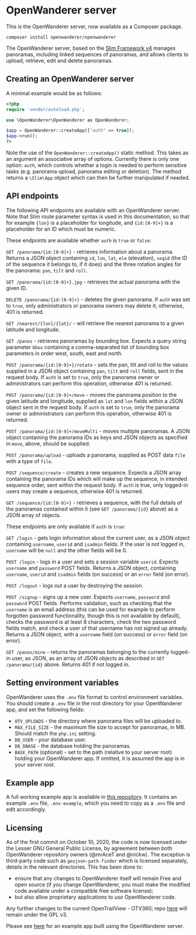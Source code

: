 OpenWanderer server 
===================

This is the OpenWanderer server, now available as a Composer package.

`composer install openwanderer/openwanderer`

The OpenWanderer server, based on the [Slim Framework v4](https://slimframework.com) manages panoramas, including linked sequences of panoramas, and allows clients to upload, retrieve, edit and delete panoramas.

Creating an OpenWanderer server
-------------------------------

A minimal example would be as follows:
```php
<?php
require 'vendor/autoload.php';

use \OpenWanderer\OpenWanderer as OpenWanderer;

$app = OpenWanderer::createApp(["auth" => true]);
$app->run();
?>
```

Note the use of the `OpenWanderer::createApp()` static method. This takes as an argument an associative array of options. Currently there is only one option: `auth`, which controls whether a login is needed to perform sensitive tasks (e.g. panorama upload, panorama editing or deletion). The method returns a `\Slim\App` object which can then be further manipulated if needed.

API endpoints
-------------

The following API endpoints are available with an OpenWanderer server. Note that Slim route parameter syntax is used in this documentation, so that for example `{lon}` is a placeholder for longitude, and `{id:[0-9]+}` is a placeholder for an ID which must be numeric.

These endpoints are available whether `auth` is `true` or `false`:

`GET /panorama/{id:[0-9]+}` - retrieves information about a panorama. Returns a JSON object containing `id`, `lon`, `lat`, `ele` (elevation), `seqid` (the ID of the sequence it belongs to, if it does) and the three rotation angles for the panorama: `pan`, `tilt` and `roll`.

`GET /panorama/{id:[0-9]+}.jpg` - retrieves the actual panorama with the given ID.

`DELETE /panorama/{id:[0-9]+}` - deletes the given panorama. If `auth` was set to `true`, only administrators or panorama owners may delete it; otherwise, 401 is returned.

`GET /nearest/{lon]/{lat}/` - will retrieve the nearest panorama to a given latitude and longitude.

`GET /panos` - retrieves panoramas by bounding box. Expects a query string parameter `bbox` containing a comma-separated list of bounding box parameters in order west, south, east and north.

`POST /panorama/{id:[0-9]+}/rotate` - sets the pan, tilt and roll to the values supplied in a JSON object containing `pan`, `tilt` and `roll` fields, sent in the request body. If `auth` is set to `true`, only the panorama owner or administrators can perform this operation, otherwise 401 is returned.

`POST /panorama/{id:[0-9]+/move` - moves the panorama position to the given latitude and longitude, supplied as `lat` and `lon` fields within a JSON object sent in the request body. If `auth` is set to `true`, only the panorama owner or administrators can perform this operation, otherwise 401 is returned.

`POST /panorama/{id:[0-9]+/moveMulti` - moves multiple panoramas. A JSON object containing the panorama IDs as keys and JSON objects as specified in `move`, above, should be supplied.

`POST /panorama/upload` - uploads a panorama, supplied as POST data `file` with a type of `file`.

`POST /sequence/create` - creates a new sequence. Expects a JSON array containing the panorama IDs which will make up the sequence, in intended sequence order, sent within the request body. If `auth` is true, only logged-in users may create a sequence, otherwise 401 is returned.

`GET /sequence/{id:[0-9]+}` - retrieves a sequence, with the full details of the panoramas contained within it (see `GET /panorama/{id}` above) as a JSON array of objects.

These endpoints are only available if `auth` is `true`:

`GET /login` - gets login information about the current user, as a JSON object containing `username`, `userid` and `isadmin` fields. If the user is not logged in, `username` will be `null` and the other fields will be 0.

`POST /login` - logs in a user and sets a session variable `userid`. Expects `username` and `password` POST fields. Returns a JSON object, containing `username`, `userid` and `isadmin` fields (on success) or an `error` field (on error).

`POST /logout` - logs out a user by destroying the session.

`POST /signup` - signs up a new user. Expects `username`, `password` and `password` POST fields. Performs validation, such as checking that the `username` is an email address (this can be used for example to perform forgotten password functionality, though this is not available by default), checks the password is at least 8 characters, check the two password fields match, and check a user of that username has not signed up already. Returns a JSON object, with a `username` field (on success) or `error` field (on error).

`GET /panos/mine` - returns the panoramas belonging to the currently logged-in user, as JSON, as an array of JSON objects as described in `GET /panorama/{id}` above. Returns 401 if not logged in.

Setting environment variables
-----------------------------

OpenWanderer uses the `.env` file format to control environment variables. You should create a `.env` file in the root directory for your OpenWanderer app, and set the following fields:

- `OTV_UPLOADS` - the directory where panorama files will be uploaded to.
- `MAX_FILE_SIZE` - the maximum file size to accept for panoramas, in MB. Should match the `php.ini` setting.
- `DB_USER` - your database user.
- `DB_DBASE` - the database holding the panoramas.
- `BASE_PATH` (optional) - set to the path (relative to your server root) holding your OpenWanderer app. If omitted, it is assumed the app is in your server root.

Example app
-----------

A full working example app is available in [this repository](https://github.com/openwanderer/example-app). It contains an example `.env` file, `.env-example`, which you need to copy as a `.env` file and edit accordingly.

Licensing
---------

As of the first commit on October 10, 2020, the code is now licensed under the Lesser GNU General Public License, by agreement between both OpenWanderer repository owners (@mrAceT and @nickw). The exception is third-party code such as `geojson-path-finder` which is licensed separately, details in the relevant directories. This has been done to:

- ensure that any changes to OpenWanderer itself will remain Free and open source (if you change OpenWanderer, you must make the modified code available under a compatible free software license); 
- but also allow proprietary applications to *use* OpenWanderer code.

Any further changes to the current OpenTrailView - OTV360; repo [here](https://gitlab.com/nickw1/opentrailview) will remain under the GPL v3.

Please see [here](https://github.com/openwanderer/example-app) for an example app built using the OpenWanderer server.

